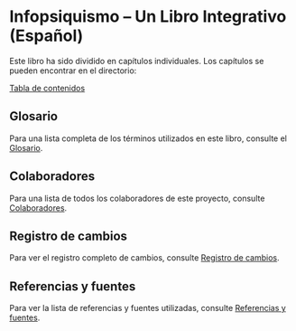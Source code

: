 # Infopsiquismo – Un Libro Integrativo (Español)

Este libro ha sido dividido en capítulos individuales. Los capítulos se pueden encontrar en el directorio:

[Tabla de contenidos](Infopsiquismo_Un_Libro_Integrativo_ES/00_Tabla_de_contenidos.md)

## Glosario

Para una lista completa de los términos utilizados en este libro, consulte el [Glosario](Infopsiquismo_Un_Libro_Integrativo_ES/20_Glosario.md).

## Colaboradores

Para una lista de todos los colaboradores de este proyecto, consulte [Colaboradores](Infopsiquismo_Un_Libro_Integrativo_ES/21_Colaboradores.md).

## Registro de cambios

Para ver el registro completo de cambios, consulte [Registro de cambios](Infopsiquismo_Un_Libro_Integrativo_ES/22_Registro_de_cambios.md).

## Referencias y fuentes

Para ver la lista de referencias y fuentes utilizadas, consulte [Referencias y fuentes](Infopsiquismo_Un_Libro_Integrativo_ES/23_Referencias_y_fuentes.md).
